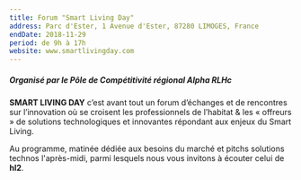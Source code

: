 ```yaml
---
title: Forum "Smart Living Day"
address: Parc d'Ester, 1 Avenue d'Ester, 87280 LIMOGES, France
endDate: 2018-11-29
period: de 9h à 17h
website: www.smartlivingday.com
---
```


##### Organisé par le Pôle de Compétitivité régional Alpha RLHc

**SMART LIVING DAY** c’est avant tout un forum d’échanges et de rencontres sur l’innovation où se croisent les professionnels de l’habitat & les « offreurs » de solutions technologiques et innovantes répondant aux enjeux du Smart Living.

Au programme, matinée dédiée aux besoins du marché et pitchs solutions technos l'après-midi, parmi lesquels nous vous invitons à écouter celui de **hl2**.